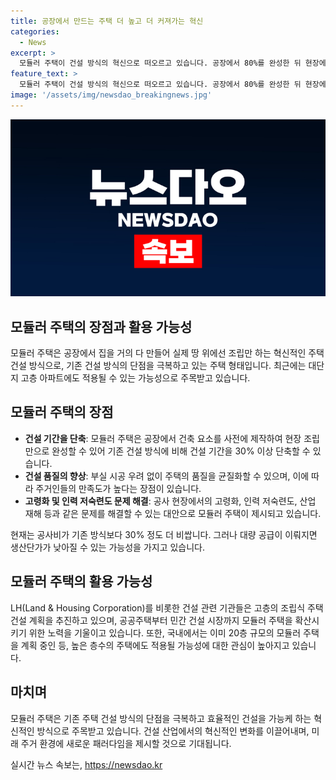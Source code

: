 ```yaml
---
title: 공장에서 만드는 주택 더 높고 더 커져가는 혁신
categories:
  - News
excerpt: >
  모듈러 주택이 건설 방식의 혁신으로 떠오르고 있습니다. 공장에서 80%를 완성한 뒤 현장에서 조립하는 이 방식은 건설 기간을 단축하고 품질을 균질화하는 장점이 있습니다. 또한, 고층 주택에도 적용 가능성을 모색하며, 인력 문제 등을 해결할 대안으로 떠오르고 있습니다. LH는 2030년까지 이를 민간 건설 시장으로 확대할 계획이며, 국내 최고층인 20층 규모의 모듈러 주택을 계획 중이라고 합니다. (150자)
feature_text: >
  모듈러 주택이 건설 방식의 혁신으로 떠오르고 있습니다. 공장에서 80%를 완성한 뒤 현장에서 조립하는 이 방식은 건설 기간을 단축하고 품질을 균질화하는 장점이 있습니다. 또한, 고층 주택에도 적용 가능성을 모색하며, 인력 문제 등을 해결할 대안으로 떠오르고 있습니다. LH는 2030년까지 이를 민간 건설 시장으로 확대할 계획이며, 국내 최고층인 20층 규모의 모듈러 주택을 계획 중이라고 합니다. (150자)
image: '/assets/img/newsdao_breakingnews.jpg'
---
```


<p><img src="/assets/img/newsdao_breakingnews.jpg" alt="firstkoreanews 속보" /></p>

<h2>모듈러 주택의 장점과 활용 가능성</h2>

<p data-ke-size="size16">모듈러 주택은 공장에서 집을 거의 다 만들어 실제 땅 위에선 조립만 하는 혁신적인 주택 건설 방식으로, 기존 건설 방식의 단점을 극복하고 있는 주택 형태입니다. 최근에는 대단지 고층 아파트에도 적용될 수 있는 가능성으로 주목받고 있습니다.</p>

<h2 data-ke-size="size26">모듈러 주택의 장점</h2>

<ul>
    <li><b>건설 기간을 단축</b>: 모듈러 주택은 공장에서 건축 요소를 사전에 제작하여 현장 조립만으로 완성할 수 있어 기존 건설 방식에 비해 건설 기간을 30% 이상 단축할 수 있습니다.</li>
    <li><b>건설 품질의 향상</b>: 부실 시공 우려 없이 주택의 품질을 균질화할 수 있으며, 이에 따라 주거인들의 만족도가 높다는 장점이 있습니다.</li>
    <li><b>고령화 및 인력 저숙련도 문제 해결</b>: 공사 현장에서의 고령화, 인력 저숙련도, 산업 재해 등과 같은 문제를 해결할 수 있는 대안으로 모듈러 주택이 제시되고 있습니다.</li>
</ul>

<p data-ke-size="size16">현재는 공사비가 기존 방식보다 30% 정도 더 비쌉니다. 그러나 대량 공급이 이뤄지면 생산단가가 낮아질 수 있는 가능성을 가지고 있습니다.</p>

<h2 data-ke-size="size26">모듈러 주택의 활용 가능성</h2>

<p data-ke-size="size16">LH(Land & Housing Corporation)를 비롯한 건설 관련 기관들은 고층의 조립식 주택 건설 계획을 추진하고 있으며, 공공주택부터 민간 건설 시장까지 모듈러 주택을 확산시키기 위한 노력을 기울이고 있습니다. 또한, 국내에서는 이미 20층 규모의 모듈러 주택을 계획 중인 등, 높은 층수의 주택에도 적용될 가능성에 대한 관심이 높아지고 있습니다.</p>

<h2 data-ke-size="size26">마치며</h2>

<p data-ke-size="size16">모듈러 주택은 기존 주택 건설 방식의 단점을 극복하고 효율적인 건설을 가능케 하는 혁신적인 방식으로 주목받고 있습니다. 건설 산업에서의 혁신적인 변화를 이끌어내며, 미래 주거 환경에 새로운 패러다임을 제시할 것으로 기대됩니다.</p>
실시간 뉴스 속보는, <a href="https://newsdao.kr" rel="dofollow">https://newsdao.kr</a>


